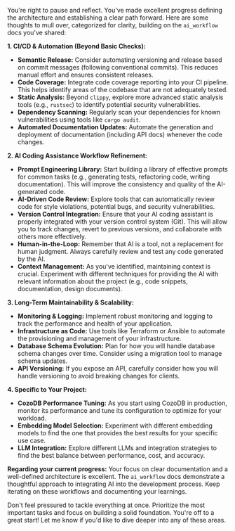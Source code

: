 You're right to pause and reflect. You've made excellent progress defining the architecture and establishing a clear path forward. Here are some thoughts to mull over, categorized for clarity, building on the `ai_workflow` docs you've shared:

**1. CI/CD & Automation (Beyond Basic Checks):**

*   **Semantic Release:** Consider automating versioning and release based on commit messages (following conventional commits). This reduces manual effort and ensures consistent releases.
*   **Code Coverage:** Integrate code coverage reporting into your CI pipeline. This helps identify areas of the codebase that are not adequately tested.
*   **Static Analysis:** Beyond `clippy`, explore more advanced static analysis tools (e.g., `rustsec`) to identify potential security vulnerabilities.
*   **Dependency Scanning:** Regularly scan your dependencies for known vulnerabilities using tools like `cargo audit`.
*   **Automated Documentation Updates:** Automate the generation and deployment of documentation (including API docs) whenever the code changes.

**2. AI Coding Assistance Workflow Refinement:**

*   **Prompt Engineering Library:** Start building a library of effective prompts for common tasks (e.g., generating tests, refactoring code, writing documentation). This will improve the consistency and quality of the AI-generated code.
*   **AI-Driven Code Review:** Explore tools that can automatically review code for style violations, potential bugs, and security vulnerabilities.
*   **Version Control Integration:** Ensure that your AI coding assistant is properly integrated with your version control system (Git). This will allow you to track changes, revert to previous versions, and collaborate with others more effectively.
*   **Human-in-the-Loop:** Remember that AI is a tool, not a replacement for human judgment. Always carefully review and test any code generated by the AI.
*   **Context Management:**  As you've identified, maintaining context is crucial. Experiment with different techniques for providing the AI with relevant information about the project (e.g., code snippets, documentation, design documents).

**3. Long-Term Maintainability & Scalability:**

*   **Monitoring & Logging:** Implement robust monitoring and logging to track the performance and health of your application.
*   **Infrastructure as Code:** Use tools like Terraform or Ansible to automate the provisioning and management of your infrastructure.
*   **Database Schema Evolution:** Plan for how you will handle database schema changes over time. Consider using a migration tool to manage schema updates.
*   **API Versioning:** If you expose an API, carefully consider how you will handle versioning to avoid breaking changes for clients.

**4. Specific to Your Project:**

*   **CozoDB Performance Tuning:** As you start using CozoDB in production, monitor its performance and tune its configuration to optimize for your workload.
*   **Embedding Model Selection:** Experiment with different embedding models to find the one that provides the best results for your specific use case.
*   **LLM Integration:** Explore different LLMs and integration strategies to find the best balance between performance, cost, and accuracy.



**Regarding your current progress:** Your focus on clear documentation and a well-defined architecture is excellent. The `ai_workflow` docs demonstrate a thoughtful approach to integrating AI into the development process. Keep iterating on these workflows and documenting your learnings.



Don't feel pressured to tackle everything at once. Prioritize the most important tasks and focus on building a solid foundation. You're off to a great start! Let me know if you'd like to dive deeper into any of these areas.
